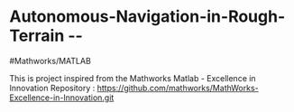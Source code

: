 # Autonomous-Navigation-in-Rough-Terrain -- 
#Mathworks/MATLAB

This is project inspired from the Mathworks Matlab - Excellence in Innovation Repository :
https://github.com/mathworks/MathWorks-Excellence-in-Innovation.git


